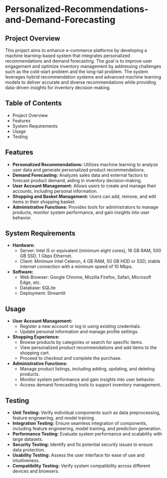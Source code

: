 # Personalized-Recommendations-and-Demand-Forecasting
## Project Overview
This project aims to enhance e-commerce platforms by developing a machine learning-based system that integrates personalized recommendations and demand forecasting. The goal is to improve user engagement and optimize inventory management by addressing challenges such as the cold-start problem and the long-tail problem. The system leverages hybrid recommendation systems and advanced machine learning models to deliver accurate and diverse recommendations while providing data-driven insights for inventory decision-making.

## Table of Contents
* Project Overview
* Features
* System Requirements
* Usage
* Testing

## Features
* __Personalized Recommendations:__ Utilizes machine learning to analyze user data and generate personalized product recommendations.
* __Demand Forecasting:__ Analyzes sales data and external factors to forecast product demand, aiding in inventory decision-making.
* __User Account Management:__ Allows users to create and manage their accounts, including personal information.
* __Shopping and Basket Management:__ Users can add, remove, and edit items in their shopping basket.
* __Administrative Functions:__ Provides tools for administrators to manage products, monitor system performance, and gain insights into user behavior.

## System Requirements
* __Hardware:__
    * Server: Intel i5 or equivalent (minimum eight cores), 16 GB RAM, 500 GB SSD, 1 Gbps Ethernet.
    * Client: Minimum Intel Celeron, 4 GB RAM, 50 GB HDD or SSD, stable internet connection with a minimum speed of 10 Mbps.
* __Software:__
    * Web Browser: Google Chrome, Mozilla Firefox, Safari, Microsoft Edge, etc.
    * Database: SQLite
    * Deployment: Streamlit

## Usage
* __User Account Management:__
    * Register a new account or log in using existing credentials.
    * Update personal information and manage profile settings.
* __Shopping Experience:__
    * Browse products by categories or search for specific items.
    * View personalized product recommendations and add items to the shopping cart.
    * Proceed to checkout and complete the purchase.
* __Administrative Functions:__
    * Manage product listings, including adding, updating, and deleting products.
    * Monitor system performance and gain insights into user behavior.
    * Access demand forecasting tools to support inventory management.

## Testing
* __Unit Testing:__ Verify individual components such as data preprocessing, feature engineering, and model training.
* __Integration Testing:__ Ensure seamless integration of components, including feature engineering, model training, and prediction generation.
* __Performance Testing:__ Evaluate system performance and scalability with large datasets.
* __Security Testing:__ Identify and fix potential security issues to ensure data protection.
* __Usability Testing:__ Assess the user interface for ease of use and intuitiveness.
* __Compatibility Testing:__ Verify system compatibility across different devices and browsers.
